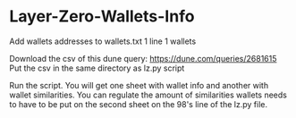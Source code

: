 # Layer-Zero-Wallets-Info

Add wallets addresses to wallets.txt 1 line 1 wallets

Download the csv of this dune query: https://dune.com/queries/2681615
Put the csv in the same directory as lz.py script

Run the script. You will get one sheet with wallet info and another with wallet similarities. You can regulate the amount of similarities wallets needs to have to be put on the second sheet on the 98's line of the lz.py file.

